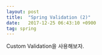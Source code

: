 ```yaml
---
layout: post
title:  "Spring Validation (2)"
date:   2017-12-25 06:43:10 +0900
tag: spring
---
```


Custom Validation을 사용해보자.
